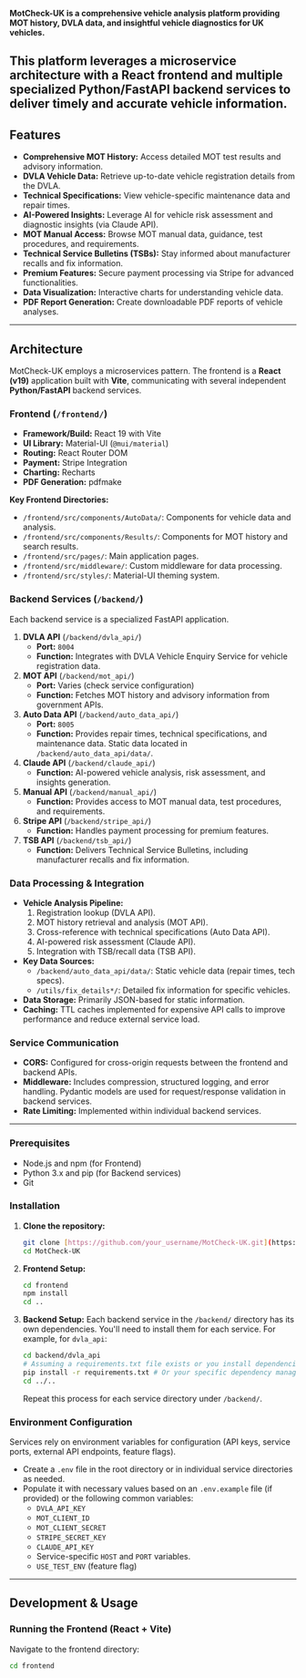 
**MotCheck-UK is a comprehensive vehicle analysis platform providing MOT history, DVLA data, and insightful vehicle diagnostics for UK vehicles.**

This platform leverages a microservice architecture with a React frontend and multiple specialized Python/FastAPI backend services to deliver timely and accurate vehicle information.
---

## Features

* **Comprehensive MOT History:** Access detailed MOT test results and advisory information.
* **DVLA Vehicle Data:** Retrieve up-to-date vehicle registration details from the DVLA.
* **Technical Specifications:** View vehicle-specific maintenance data and repair times.
* **AI-Powered Insights:** Leverage AI for vehicle risk assessment and diagnostic insights (via Claude API).
* **MOT Manual Access:** Browse MOT manual data, guidance, test procedures, and requirements.
* **Technical Service Bulletins (TSBs):** Stay informed about manufacturer recalls and fix information.
* **Premium Features:** Secure payment processing via Stripe for advanced functionalities.
* **Data Visualization:** Interactive charts for understanding vehicle data.
* **PDF Report Generation:** Create downloadable PDF reports of vehicle analyses.

---

## Architecture

MotCheck-UK employs a microservices pattern. The frontend is a **React (v19)** application built with **Vite**, communicating with several independent **Python/FastAPI** backend services.

### Frontend (`/frontend/`)

* **Framework/Build:** React 19 with Vite
* **UI Library:** Material-UI (`@mui/material`)
* **Routing:** React Router DOM
* **Payment:** Stripe Integration
* **Charting:** Recharts
* **PDF Generation:** pdfmake

**Key Frontend Directories:**

* `/frontend/src/components/AutoData/`: Components for vehicle data and analysis.
* `/frontend/src/components/Results/`: Components for MOT history and search results.
* `/frontend/src/pages/`: Main application pages.
* `/frontend/src/middleware/`: Custom middleware for data processing.
* `/frontend/src/styles/`: Material-UI theming system.

### Backend Services (`/backend/`)

Each backend service is a specialized FastAPI application.

1.  **DVLA API** (`/backend/dvla_api/`)
    * **Port:** `8004`
    * **Function:** Integrates with DVLA Vehicle Enquiry Service for vehicle registration data.
2.  **MOT API** (`/backend/mot_api/`)
    * **Port:** Varies (check service configuration)
    * **Function:** Fetches MOT history and advisory information from government APIs.
3.  **Auto Data API** (`/backend/auto_data_api/`)
    * **Port:** `8005`
    * **Function:** Provides repair times, technical specifications, and maintenance data. Static data located in `/backend/auto_data_api/data/`.
4.  **Claude API** (`/backend/claude_api/`)
    * **Function:** AI-powered vehicle analysis, risk assessment, and insights generation.
5.  **Manual API** (`/backend/manual_api/`)
    * **Function:** Provides access to MOT manual data, test procedures, and requirements.
6.  **Stripe API** (`/backend/stripe_api/`)
    * **Function:** Handles payment processing for premium features.
7.  **TSB API** (`/backend/tsb_api/`)
    * **Function:** Delivers Technical Service Bulletins, including manufacturer recalls and fix information.

### Data Processing & Integration

* **Vehicle Analysis Pipeline:**
    1.  Registration lookup (DVLA API).
    2.  MOT history retrieval and analysis (MOT API).
    3.  Cross-reference with technical specifications (Auto Data API).
    4.  AI-powered risk assessment (Claude API).
    5.  Integration with TSB/recall data (TSB API).
* **Key Data Sources:**
    * `/backend/auto_data_api/data/`: Static vehicle data (repair times, tech specs).
    * `/utils/fix_details*/`: Detailed fix information for specific vehicles.
* **Data Storage:** Primarily JSON-based for static information.
* **Caching:** TTL caches implemented for expensive API calls to improve performance and reduce external service load.

### Service Communication

* **CORS:** Configured for cross-origin requests between the frontend and backend APIs.
* **Middleware:** Includes compression, structured logging, and error handling. Pydantic models are used for request/response validation in backend services.
* **Rate Limiting:** Implemented within individual backend services.

---

### Prerequisites

* Node.js and npm (for Frontend)
* Python 3.x and pip (for Backend services)
* Git

### Installation

1.  **Clone the repository:**
    ```bash
    git clone [https://github.com/your_username/MotCheck-UK.git](https://github.com/your_username/MotCheck-UK.git)
    cd MotCheck-UK
    ```

2.  **Frontend Setup:**
    ```bash
    cd frontend
    npm install
    cd ..
    ```

3.  **Backend Setup:**
    Each backend service in the `/backend/` directory has its own dependencies. You'll need to install them for each service. For example, for `dvla_api`:
    ```bash
    cd backend/dvla_api
    # Assuming a requirements.txt file exists or you install dependencies manually
    pip install -r requirements.txt # Or your specific dependency management command
    cd ../..
    ```
    Repeat this process for each service directory under `/backend/`.

### Environment Configuration

Services rely on environment variables for configuration (API keys, service ports, external API endpoints, feature flags).

* Create a `.env` file in the root directory or in individual service directories as needed.
* Populate it with necessary values based on an `.env.example` file (if provided) or the following common variables:
    * `DVLA_API_KEY`
    * `MOT_CLIENT_ID`
    * `MOT_CLIENT_SECRET`
    * `STRIPE_SECRET_KEY`
    * `CLAUDE_API_KEY`
    * Service-specific `HOST` and `PORT` variables.
    * `USE_TEST_ENV` (feature flag)

---

##  Development & Usage

### Running the Frontend (React + Vite)

Navigate to the frontend directory:
```bash
cd frontend
